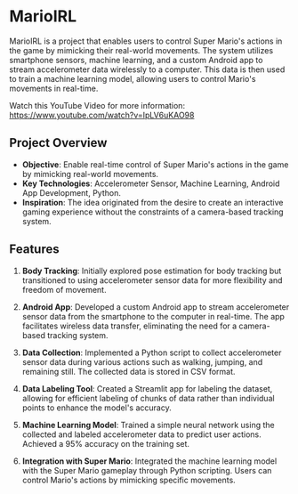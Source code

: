# MarioIRL

MarioIRL is a project that enables users to control Super Mario's actions in the game by mimicking their real-world movements. The system utilizes smartphone sensors, machine learning, and a custom Android app to stream accelerometer data wirelessly to a computer. This data is then used to train a machine learning model, allowing users to control Mario's movements in real-time.

Watch this YouTube Video for more information: https://www.youtube.com/watch?v=IpLV6uKAO98

## Project Overview

- **Objective**: Enable real-time control of Super Mario's actions in the game by mimicking real-world movements.
- **Key Technologies**: Accelerometer Sensor, Machine Learning, Android App Development, Python.
- **Inspiration**: The idea originated from the desire to create an interactive gaming experience without the constraints of a camera-based tracking system.

## Features

1. **Body Tracking**: Initially explored pose estimation for body tracking but transitioned to using accelerometer sensor data for more flexibility and freedom of movement.

2. **Android App**: Developed a custom Android app to stream accelerometer sensor data from the smartphone to the computer in real-time. The app facilitates wireless data transfer, eliminating the need for a camera-based tracking system.

3. **Data Collection**: Implemented a Python script to collect accelerometer sensor data during various actions such as walking, jumping, and remaining still. The collected data is stored in CSV format.

4. **Data Labeling Tool**: Created a Streamlit app for labeling the dataset, allowing for efficient labeling of chunks of data rather than individual points to enhance the model's accuracy.

5. **Machine Learning Model**: Trained a simple neural network using the collected and labeled accelerometer data to predict user actions. Achieved a 95% accuracy on the training set.

6. **Integration with Super Mario**: Integrated the machine learning model with the Super Mario gameplay through Python scripting. Users can control Mario's actions by mimicking specific movements.
